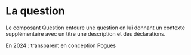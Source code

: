# La question
Le composant Question entoure une question en lui donnant un contexte supplémentaire avec un titre une description et des déclarations.

En 2024 : transparent en conception Pogues 
